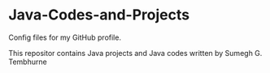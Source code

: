 # Java-Codes-and-Projects
Config files for my GitHub profile.

This repositor contains Java projects and Java codes written by Sumegh G. Tembhurne
